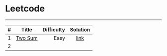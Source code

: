 # Leetcode
------

|   # | Title                                             | Difficulty  | Solution              |
| --- | :-----:                                           | ----------: | :-------:             |
|   1 | [Two Sum](https://leetcode.com/problems/two-sum/) | Easy        | [link](./two_sum.cpp) |
|   2 |                                                   |             |                       |

